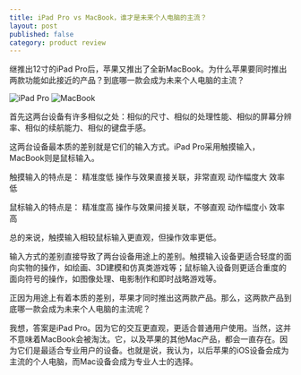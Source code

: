 ```yaml
---
title: iPad Pro vs MacBook，谁才是未来个人电脑的主流？
layout: post
published: false
category: product review
---
```


继推出12寸的iPad Pro后，苹果又推出了全新MacBook。为什么苹果要同时推出两款功能如此接近的产品？到底哪一款会成为未来个人电脑的主流？

![iPad Pro](https://i.imgur.com/sbkY590.jpg)
![MacBook](https://i.imgur.com/cIYFXD1.png)

首先这两台设备有许多相似之处：相似的尺寸、相似的处理性能、相似的屏幕分辨率、相似的续航能力、相似的键盘手感。

这两台设备最本质的差别就是它们的输入方式。iPad Pro采用触摸输入，MacBook则是鼠标输入。

触摸输入的特点是：
精准度低
操作与效果直接关联，非常直观
动作幅度大
效率低

鼠标输入的特点是：
精准度高
操作与效果间接关联，不够直观
动作幅度小
效率高

总的来说，触摸输入相较鼠标输入更直观，但操作效率更低。

输入方式的差别直接导致了两台设备用途上的差别。触摸输入设备更适合轻度的面向实物的操作，如绘画、3D建模和仿真类游戏等；鼠标输入设备则更适合重度的面向符号的操作，如图像处理、电影制作和即时战略游戏等。

正因为用途上有着本质的差别，苹果才同时推出这两款产品。那么，这两款产品到底哪一款会成为未来个人电脑的主流呢？

我想，答案是iPad Pro。因为它的交互更直观，更适合普通用户使用。当然，这并不意味着MacBook会被淘汰。它，以及苹果的其他Mac产品，都会一直存在。因为它们是最适合专业用户的设备。也就是说，我认为，以后苹果的iOS设备会成为主流的个人电脑，而Mac设备会成为专业人士的选择。



